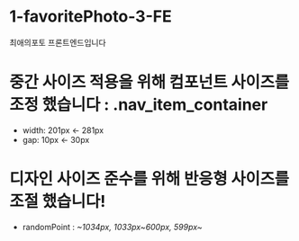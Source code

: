 # 1-favoritePhoto-3-FE

최애의포토 프론트엔드입니다

# 중간 사이즈 적용을 위해 컴포넌트 사이즈를 조정 했습니다 : .nav_item_container

- width: 201px <- 281px
- gap: 10px <- 30px

# 디자인 사이즈 준수를 위해 반응형 사이즈를 조절 했습니다!

- randomPoint : _~1034px, 1033px~600px, 599px~_
